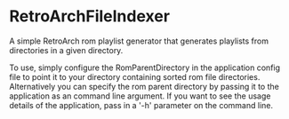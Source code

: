 # RetroArchFileIndexer
A simple RetroArch rom playlist generator that generates playlists from directories in a given directory.

To use, simply configure the RomParentDirectory in the application config file to point it to your directory containing sorted rom file directories.
Alternatively you can specify the rom parent directory by passing it to the application as an command line argument.
If you want to see the usage details of the application, pass in a '-h' parameter on the command line.
